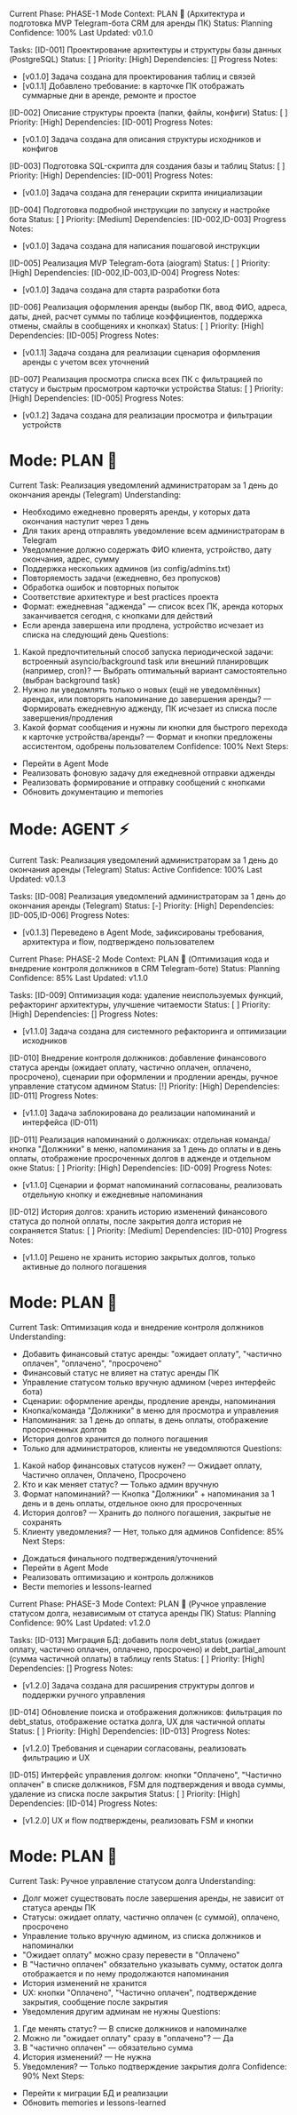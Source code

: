 Current Phase: PHASE-1
Mode Context: PLAN 🎯 (Архитектура и подготовка MVP Telegram-бота CRM для аренды ПК)
Status: Planning
Confidence: 100%
Last Updated: v0.1.0

Tasks:
[ID-001] Проектирование архитектуры и структуры базы данных (PostgreSQL)
Status: [ ] Priority: [High]
Dependencies: []
Progress Notes:
- [v0.1.0] Задача создана для проектирования таблиц и связей
- [v0.1.1] Добавлено требование: в карточке ПК отображать суммарные дни в аренде, ремонте и простое

[ID-002] Описание структуры проекта (папки, файлы, конфиги)
Status: [ ] Priority: [High]
Dependencies: [ID-001]
Progress Notes:
- [v0.1.0] Задача создана для описания структуры исходников и конфигов

[ID-003] Подготовка SQL-скрипта для создания базы и таблиц
Status: [ ] Priority: [High]
Dependencies: [ID-001]
Progress Notes:
- [v0.1.0] Задача создана для генерации скрипта инициализации

[ID-004] Подготовка подробной инструкции по запуску и настройке бота
Status: [ ] Priority: [Medium]
Dependencies: [ID-002,ID-003]
Progress Notes:
- [v0.1.0] Задача создана для написания пошаговой инструкции

[ID-005] Реализация MVP Telegram-бота (aiogram)
Status: [ ] Priority: [High]
Dependencies: [ID-002,ID-003,ID-004]
Progress Notes:
- [v0.1.0] Задача создана для старта разработки бота 

[ID-006] Реализация оформления аренды (выбор ПК, ввод ФИО, адреса, даты, дней, расчет суммы по таблице коэффициентов, поддержка отмены, смайлы в сообщениях и кнопках)
Status: [ ] Priority: [High]
Dependencies: [ID-005]
Progress Notes:
- [v0.1.1] Задача создана для реализации сценария оформления аренды с учетом всех уточнений 

[ID-007] Реализация просмотра списка всех ПК с фильтрацией по статусу и быстрым просмотром карточки устройства
Status: [ ] Priority: [High]
Dependencies: [ID-005]
Progress Notes:
- [v0.1.2] Задача создана для реализации просмотра и фильтрации устройств 

# Mode: PLAN 🎯
Current Task: Реализация уведомлений администраторам за 1 день до окончания аренды (Telegram)
Understanding:
- Необходимо ежедневно проверять аренды, у которых дата окончания наступит через 1 день
- Для таких аренд отправлять уведомление всем администраторам в Telegram
- Уведомление должно содержать ФИО клиента, устройство, дату окончания, адрес, сумму
- Поддержка нескольких админов (из config/admins.txt)
- Повторяемость задачи (ежедневно, без пропусков)
- Обработка ошибок и повторных попыток
- Соответствие архитектуре и best practices проекта
- Формат: ежедневная "адженда" — список всех ПК, аренда которых заканчивается сегодня, с кнопками для действий
- Если аренда завершена или продлена, устройство исчезает из списка на следующий день
Questions:
1. Какой предпочтительный способ запуска периодической задачи: встроенный asyncio/background task или внешний планировщик (например, cron)? — Выбрать оптимальный вариант самостоятельно (выбран background task)
2. Нужно ли уведомлять только о новых (ещё не уведомлённых) арендах, или повторять напоминание до завершения аренды? — Формировать ежедневную адженду, ПК исчезает из списка после завершения/продления
3. Какой формат сообщения и нужны ли кнопки для быстрого перехода к карточке устройства/аренды? — Формат и кнопки предложены ассистентом, одобрены пользователем
Confidence: 100%
Next Steps:
- Перейти в Agent Mode
- Реализовать фоновую задачу для ежедневной отправки адженды
- Реализовать формирование и отправку сообщений с кнопками
- Обновить документацию и memories

# Mode: AGENT ⚡
Current Task: Реализация уведомлений администраторам за 1 день до окончания аренды (Telegram)
Status: Active
Confidence: 100%
Last Updated: v0.1.3

Tasks:
[ID-008] Реализация уведомлений администраторам за 1 день до окончания аренды (Telegram)
Status: [-] Priority: [High]
Dependencies: [ID-005,ID-006]
Progress Notes:
- [v0.1.3] Переведено в Agent Mode, зафиксированы требования, архитектура и flow, подтверждено пользователем 

Current Phase: PHASE-2
Mode Context: PLAN 🎯 (Оптимизация кода и внедрение контроля должников в CRM Telegram-боте)
Status: Planning
Confidence: 85%
Last Updated: v1.1.0

Tasks:
[ID-009] Оптимизация кода: удаление неиспользуемых функций, рефакторинг архитектуры, улучшение читаемости
Status: [ ] Priority: [High]
Dependencies: []
Progress Notes:
- [v1.1.0] Задача создана для системного рефакторинга и оптимизации исходников

[ID-010] Внедрение контроля должников: добавление финансового статуса аренды (ожидает оплату, частично оплачен, оплачено, просрочено), сценарии при оформлении и продлении аренды, ручное управление статусом админом
Status: [!] Priority: [High]
Dependencies: [ID-011]
Progress Notes:
- [v1.1.0] Задача заблокирована до реализации напоминаний и интерфейса (ID-011)

[ID-011] Реализация напоминаний о должниках: отдельная команда/кнопка "Должники" в меню, напоминания за 1 день до оплаты и в день оплаты, отображение просроченных долгов в адженде и отдельном окне
Status: [ ] Priority: [High]
Dependencies: [ID-009]
Progress Notes:
- [v1.1.0] Сценарии и формат напоминаний согласованы, реализовать отдельную кнопку и ежедневные напоминания

[ID-012] История долгов: хранить историю изменений финансового статуса до полной оплаты, после закрытия долга история не сохраняется
Status: [ ] Priority: [Medium]
Dependencies: [ID-010]
Progress Notes:
- [v1.1.0] Решено не хранить историю закрытых долгов, только активные до полного погашения

# Mode: PLAN 🎯
Current Task: Оптимизация кода и внедрение контроля должников
Understanding:
- Добавить финансовый статус аренды: "ожидает оплату", "частично оплачен", "оплачено", "просрочено"
- Финансовый статус не влияет на статус аренды ПК
- Управление статусом только вручную админом (через интерфейс бота)
- Сценарии: оформление аренды, продление аренды, напоминания
- Кнопка/команда "Должники" в меню для просмотра и управления
- Напоминания: за 1 день до оплаты, в день оплаты, отображение просроченных долгов
- История долгов хранится до полного погашения
- Только для администраторов, клиенты не уведомляются
Questions:
1. Какой набор финансовых статусов нужен? — Ожидает оплату, Частично оплачен, Оплачено, Просрочено
2. Кто и как меняет статус? — Только админ вручную
3. Формат напоминаний? — Кнопка "Должники" + напоминания за 1 день и в день оплаты, отдельное окно для просроченных
4. История долгов? — Хранить до полного погашения, закрытые не сохранять
5. Клиенту уведомления? — Нет, только для админов
Confidence: 85%
Next Steps:
- Дождаться финального подтверждения/уточнений
- Перейти в Agent Mode
- Реализовать оптимизацию и контроль должников
- Вести memories и lessons-learned 

Current Phase: PHASE-3
Mode Context: PLAN 🎯 (Ручное управление статусом долга, независимым от статуса аренды ПК)
Status: Planning
Confidence: 90%
Last Updated: v1.2.0

Tasks:
[ID-013] Миграция БД: добавить поля debt_status (ожидает оплату, частично оплачен, оплачено, просрочено) и debt_partial_amount (сумма частичной оплаты) в таблицу rents
Status: [ ] Priority: [High]
Dependencies: []
Progress Notes:
- [v1.2.0] Задача создана для расширения структуры долгов и поддержки ручного управления

[ID-014] Обновление поиска и отображения должников: фильтрация по debt_status, отображение остатка долга, UX для частичной оплаты
Status: [ ] Priority: [High]
Dependencies: [ID-013]
Progress Notes:
- [v1.2.0] Требования и сценарии согласованы, реализовать фильтрацию и UX

[ID-015] Интерфейс управления долгом: кнопки "Оплачено", "Частично оплачен" в списке должников, FSM для подтверждения и ввода суммы, удаление из списка после закрытия
Status: [ ] Priority: [High]
Dependencies: [ID-014]
Progress Notes:
- [v1.2.0] UX и flow подтверждены, реализовать FSM и кнопки

# Mode: PLAN 🎯
Current Task: Ручное управление статусом долга
Understanding:
- Долг может существовать после завершения аренды, не зависит от статуса аренды ПК
- Статусы: ожидает оплату, частично оплачен (с суммой), оплачено, просрочено
- Управление только вручную админом, из списка должников и напоминалки
- "Ожидает оплату" можно сразу перевести в "Оплачено"
- В "Частично оплачен" обязательно указывать сумму, остаток долга отображается и по нему продолжаются напоминания
- История изменений не хранится
- UX: кнопки "Оплачено", "Частично оплачен", подтверждение закрытия, сообщение после закрытия
- Уведомления другим админам не нужны
Questions:
1. Где менять статус? — В списке должников и напоминалке
2. Можно ли "ожидает оплату" сразу в "оплачено"? — Да
3. В "частично оплачен" — обязательно сумма
4. История изменений? — Не нужна
5. Уведомления? — Только подтверждение закрытия долга
Confidence: 90%
Next Steps:
- Перейти к миграции БД и реализации
- Обновить memories и lessons-learned 